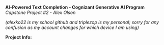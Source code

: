 **AI-Powered Text Completion - Cognizant Generative AI Program** <br />
*Capstone Project #2 - Alex Olson* <br />

*(alexko22 is my school github and triplezop is my personal; sorry for any confusion as my account changes for which device I am using)* <br />

**Project Info:** <br />
